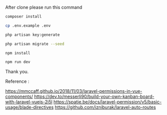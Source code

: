 After clone please run this command

``` bash
composer install

cp .env.example .env

php artisan key:generate

php artisan migrate --seed

npm install

npm run dev
```

Thank you.

Reference :

https://mmccaff.github.io/2018/11/03/laravel-permissions-in-vue-components/
https://dev.to/messerli90/build-your-own-kanban-board-with-laravel-vuejs-2i5l
https://spatie.be/docs/laravel-permission/v5/basic-usage/blade-directives
https://github.com/izniburak/laravel-auto-routes